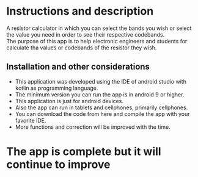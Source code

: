 # Instructions and description
A resistor calculator in which you can select the bands you wish or select the value you need in order to see their respective codebands.
<br>
The purpose of this app is to help electronic engineers and students for calculate tha values or codebands of the resistor they wish.

## Installation and other considerations
* This application was developed using the IDE of android studio with kotlin as programming language.
* The minimum version you can run the app is in android 9 or higher.
* This application is just for android devices.
* Also the app can run in tablets and cellphones, primarily cellphones.
* You can download the code from here and compile the app with your favorite IDE.
* More functions and correction will be improved with the time.

# The app is complete but it will continue to improve
